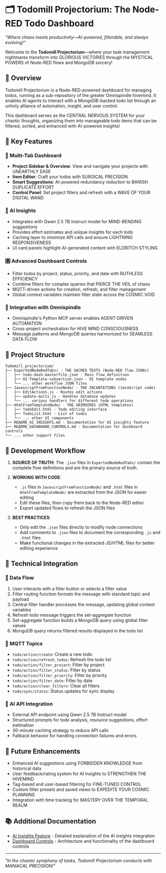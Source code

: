 # 🗂️ Todomill Projectorium: The Node-RED Todo Dashboard
*"Where chaos meets productivity—AI-powered, filterable, and always evolving!"*

Welcome to the **Todomill Projectorium**—where your task management nightmares transform into GLORIOUS VICTORIES through the MYSTICAL POWERS of Node-RED flows and MongoDB sorcery!

## 🧠 Overview

Todomill Projectorium is a Node-RED-powered dashboard for managing todos, running as a sub-repository of the greater Omnispindle hivemind. It enables AI agents to interact with a MongoDB-backed todo list through an unholy alliance of automation, insight, and user control.

This dashboard serves as the CENTRAL NERVOUS SYSTEM for your chaotic thoughts, organizing them into manageable todo items that can be filtered, sorted, and enhanced with AI-powered insights!

## 🔮 Key Features

### 💫 Multi-Tab Dashboard
- **Project Sidebar & Overview**: View and navigate your projects with UNEARTHLY EASE
- **Item Editor**: Craft your todos with SURGICAL PRECISION
- **Smart Suggestions**: AI-powered redundancy reduction to BANISH DUPLICATE EFFORT
- **Control Panel**: Set project filters and refresh with a WAVE OF YOUR DIGITAL WAND

### 🤖 AI Insights
- Integrates with Qwen 2.5 7B Instruct model for MIND-BENDING suggestions
- Provides effort estimates and unique insights for each todo
- Caching layer to minimize API calls and ensure LIGHTNING RESPONSIVENESS
- UI card panels highlight AI-generated content with ELDRITCH STYLING

### 🎛️ Advanced Dashboard Controls
- Filter todos by project, status, priority, and date with RUTHLESS EFFICIENCY
- Combine filters for complex queries that PIERCE THE VEIL of chaos
- MQTT-driven actions for creation, refresh, and filter management
- Global context variables maintain filter state across the COSMIC VOID

### 🔌 Integration with Omnispindle
- Omnispindle's Python MCP server enables AGENT-DRIVEN AUTOMATION
- Cross-project orchestration for HIVE MIND CONSCIOUSNESS
- Message patterns and MongoDB queries harmonized for SEAMLESS DATA FLOW

## 📂 Project Structure

```
Todomill_projectorium/
├── ExportedNodeRedTabs/ - THE SACRED TEXTS (Node-RED flow JSONs)
│   ├── todo-dash-masterfile.json - Main flow definition
│   ├── UI-Template-subsection.json - UI template nodes
│   └── ... other workflow JSON files
├── JavascriptFromFunctionNode/ - THE INCANTATIONS (JavaScript code)
│   ├── EditActions.js - Routes edit actions
│   ├── update-multi.js - Handles database updates
│   └── ... various handlers for different todo operations
├── HtmlFromTemplateNode/ - THE GRIMOIRES (HTML templates)
│   ├── TodoEdit.html - Todo editing interface
│   ├── TodoList.html - List of todos
│   └── ... other UI components
├── README_AI_INSIGHTS.md - Documentation for AI insights feature
├── README_DASHBOARD_CONTROLS.md - Documentation for dashboard controls
└── ... other support files
```

## 🚀 Development Workflow

1. **SOURCE OF TRUTH**: The `.json` files in `ExportedNodeRedTabs/` contain the complete flow definitions and are the primary source of truth.

2. **WORKING WITH CODE**:
   - `.js` files in `JavascriptFromFunctionNode/` and `.html` files in `HtmlFromTemplateNode/` are extracted from the JSON for easier editing
   - Edit these files, then copy them back to the Node-RED editor
   - Export updated flows to refresh the JSON files

3. **BEST PRACTICES**:
   - Only edit the `.json` files directly to modify node connections
   - Add comments to `.json` files to document the corresponding `.js` and `.html` files
   - Make functional changes in the extracted JS/HTML files for better editing experience

## 🧩 Technical Integration

### 🔄 Data Flow
1. User interacts with a filter button or selects a filter value
2. Filter routing function formats the message with standard topic and payload
3. Central filter handler processes the message, updating global context variables
4. Refresh todo message triggers the set-aggregate function
5. Set-aggregate function builds a MongoDB query using global filter values
6. MongoDB query returns filtered results displayed in the todo list

### 📨 MQTT Topics
- `todo/action/create`: Create a new todo
- `todo/action/refresh_todos`: Refresh the todo list
- `todo/action/filter_project`: Filter by project
- `todo/action/filter_status`: Filter by status
- `todo/action/filter_priority`: Filter by priority
- `todo/action/filter_date`: Filter by date
- `todo/action/clear_filters`: Clear all filters
- `todo/sync/status`: Status updates for sync display

### 🧠 AI API Integration
- External API endpoint using Qwen 2.5 7B Instruct model
- Structured prompts for todo analysis, resource suggestions, effort estimation
- 30-minute caching strategy to reduce API calls
- Fallback behavior for handling connection failures and errors

## 🔮 Future Enhancements

- Enhanced AI suggestions using FORBIDDEN KNOWLEDGE from historical data
- User feedback/rating system for AI insights to STRENGTHEN THE HIVEMIND
- Tag-based and user-based filtering for FINE-TUNED CONTROL
- Custom filter presets and saved views to EXPEDITE YOUR COSMIC PLANNING
- Integration with time tracking for MASTERY OVER THE TEMPORAL REALM

## 📚 Additional Documentation

- [AI Insights Feature](README_AI_INSIGHTS.md) - Detailed explanation of the AI insights integration
- [Dashboard Controls](README_DASHBOARD_CONTROLS.md) - Architecture and functionality of the dashboard controls

---

*"In the chaotic symphony of tasks, Todomill Projectorium conducts with MANIACAL PRECISION!"* 
